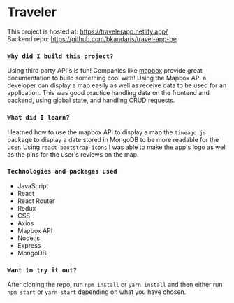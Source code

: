 # Traveler

This project is hosted at: https://travelerapp.netlify.app/ \
Backend repo: https://github.com/bkandaris/travel-app-be

### `Why did I build this project?`

Using third party API's is fun! Companies like [mapbox](https://www.mapbox.com/) provide great documentation to build something cool with! Using the Mapbox API a developer can display a map easily as well as receive data to be used for an application. This was good practice handling data on the frontend and backend, using global state, and handling CRUD requests.

### `What did I learn?`

I learned how to use the mapbox API to display a map the `timeago.js` package to display a date stored in MongoDB to be more readable for the user. Using `react-bootstrap-icons` I was able to make the app's logo as well as the pins for the user's reviews on the map.

### `Technologies and packages used`

- JavaScript
- React
- React Router
- Redux
- CSS
- Axios
- Mapbox API
- Node.js
- Express
- MongoDB

### `Want to try it out?`

After cloning the repo, run `npm install` or `yarn install` and then either run `npm start` or `yarn start` depending on what you have chosen.
